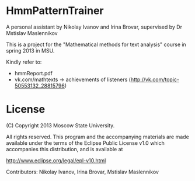 HmmPatternTrainer
=================

A personal assistant by Nikolay Ivanov and Irina Brovar, supervised by Dr Mstislav Maslennikov

This is a project for the "Mathematical methods for text analysis" course in spring 2013 in MSU. 

Kindly refer to:
- hmmReport.pdf
- vk.com/mathtexts -> achievements of listeners (http://vk.com/topic-50553132_28815796)


License
=======


   (C) Copyright 2013 Moscow State University.

   All rights reserved. This program and the accompanying materials
   are made available under the terms of the Eclipse Public License v1.0
   which accompanies this distribution, and is available at
   
   http://www.eclipse.org/legal/epl-v10.html
  
   Contributors:
       Nikolay Ivanov, Irina Brovar, Mstislav Maslennikov
       
       
